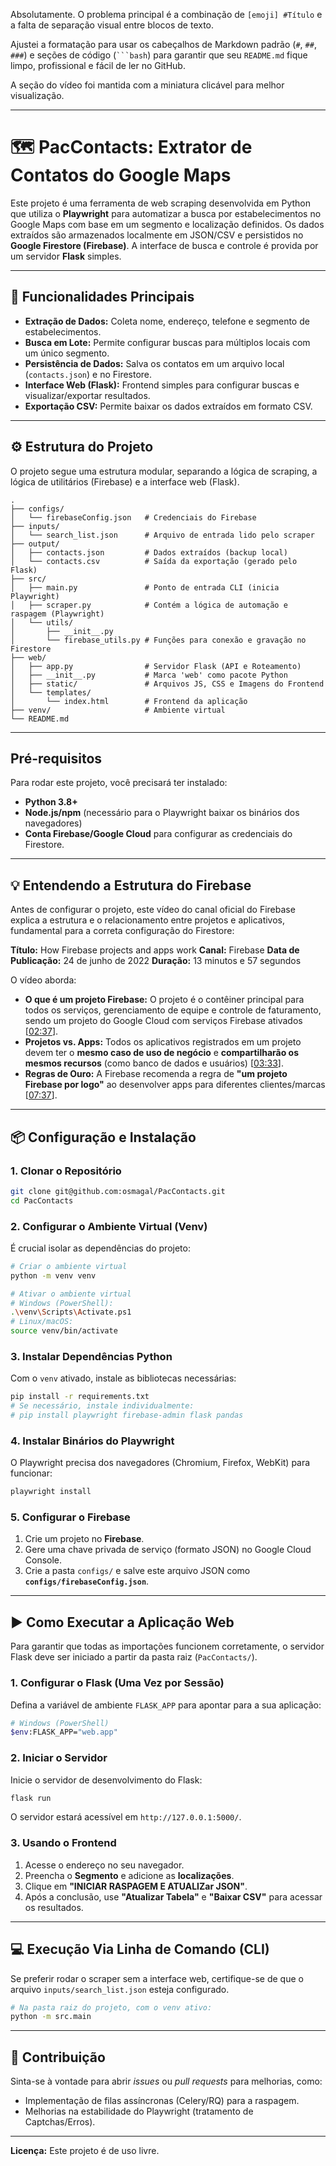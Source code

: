 Absolutamente. O problema principal é a combinação de `[emoji] #Título` e a falta de separação visual entre blocos de texto.

Ajustei a formatação para usar os cabeçalhos de Markdown padrão (`#`, `##`, `###`) e seções de código (` ```bash `) para garantir que seu `README.md` fique limpo, profissional e fácil de ler no GitHub.

A seção do vídeo foi mantida com a miniatura clicável para melhor visualização.

-----

# 🗺️ PacContacts: Extrator de Contatos do Google Maps

Este projeto é uma ferramenta de web scraping desenvolvida em Python que utiliza o **Playwright** para automatizar a busca por estabelecimentos no Google Maps com base em um segmento e localização definidos. Os dados extraídos são armazenados localmente em JSON/CSV e persistidos no **Google Firestore (Firebase)**. A interface de busca e controle é provida por um servidor **Flask** simples.

-----

## 🚀 Funcionalidades Principais

  * **Extração de Dados:** Coleta nome, endereço, telefone e segmento de estabelecimentos.
  * **Busca em Lote:** Permite configurar buscas para múltiplos locais com um único segmento.
  * **Persistência de Dados:** Salva os contatos em um arquivo local (`contacts.json`) e no Firestore.
  * **Interface Web (Flask):** Frontend simples para configurar buscas e visualizar/exportar resultados.
  * **Exportação CSV:** Permite baixar os dados extraídos em formato CSV.

-----

## ⚙️ Estrutura do Projeto

O projeto segue uma estrutura modular, separando a lógica de scraping, a lógica de utilitários (Firebase) e a interface web (Flask).

```
.
├── configs/
│   └── firebaseConfig.json   # Credenciais do Firebase
├── inputs/
│   └── search_list.json      # Arquivo de entrada lido pelo scraper
├── output/
│   ├── contacts.json         # Dados extraídos (backup local)
│   └── contacts.csv          # Saída da exportação (gerado pelo Flask)
├── src/
│   ├── main.py               # Ponto de entrada CLI (inicia Playwright)
│   ├── scraper.py            # Contém a lógica de automação e raspagem (Playwright)
│   └── utils/
│       ├── __init__.py
│       └── firebase_utils.py # Funções para conexão e gravação no Firestore
├── web/
│   ├── app.py                # Servidor Flask (API e Roteamento)
│   ├── __init__.py           # Marca 'web' como pacote Python
│   ├── static/               # Arquivos JS, CSS e Imagens do Frontend
│   └── templates/
│       └── index.html        # Frontend da aplicação
├── venv/                     # Ambiente virtual
└── README.md
```

-----

## Pré-requisitos

Para rodar este projeto, você precisará ter instalado:

  * **Python 3.8+**
  * **Node.js/npm** (necessário para o Playwright baixar os binários dos navegadores)
  * **Conta Firebase/Google Cloud** para configurar as credenciais do Firestore.

-----

## 💡 Entendendo a Estrutura do Firebase

Antes de configurar o projeto, este vídeo do canal oficial do Firebase explica a estrutura e o relacionamento entre projetos e aplicativos, fundamental para a correta configuração do Firestore:

**Título:** How Firebase projects and apps work
**Canal:** Firebase
**Data de Publicação:** 24 de junho de 2022
**Duração:** 13 minutos e 57 segundos

[](https://www.youtube.com/watch?v=27BUpiAXt9M "Assista ao vídeo no YouTube")

O vídeo aborda:

  * **O que é um projeto Firebase:** O projeto é o contêiner principal para todos os serviços, gerenciamento de equipe e controle de faturamento, sendo um projeto do Google Cloud com serviços Firebase ativados [[02:37](http://www.youtube.com/watch?v=27BUpiAXt9M&t=157)].
  * **Projetos vs. Apps:** Todos os aplicativos registrados em um projeto devem ter o **mesmo caso de uso de negócio** e **compartilharão os mesmos recursos** (como banco de dados e usuários) [[03:33](http://www.youtube.com/watch=27BUpiAXt9M&t=213)].
  * **Regras de Ouro:** A Firebase recomenda a regra de **"um projeto Firebase por logo"** ao desenvolver apps para diferentes clientes/marcas [[07:37](http://www.youtube.com/watch=27BUpiAXt9M&t=457)].

-----

## 📦 Configuração e Instalação

### 1\. Clonar o Repositório

```bash
git clone git@github.com:osmagal/PacContacts.git
cd PacContacts
```

### 2\. Configurar o Ambiente Virtual (Venv)

É crucial isolar as dependências do projeto:

```bash
# Criar o ambiente virtual
python -m venv venv

# Ativar o ambiente virtual
# Windows (PowerShell):
.\venv\Scripts\Activate.ps1
# Linux/macOS:
source venv/bin/activate
```

### 3\. Instalar Dependências Python

Com o `venv` ativado, instale as bibliotecas necessárias:

```bash
pip install -r requirements.txt
# Se necessário, instale individualmente:
# pip install playwright firebase-admin flask pandas
```

### 4\. Instalar Binários do Playwright

O Playwright precisa dos navegadores (Chromium, Firefox, WebKit) para funcionar:

```bash
playwright install
```

### 5\. Configurar o Firebase

1.  Crie um projeto no **Firebase**.
2.  Gere uma chave privada de serviço (formato JSON) no Google Cloud Console.
3.  Crie a pasta `configs/` e salve este arquivo JSON como **`configs/firebaseConfig.json`**.

-----

## ▶️ Como Executar a Aplicação Web

Para garantir que todas as importações funcionem corretamente, o servidor Flask deve ser iniciado a partir da pasta raiz (`PacContacts/`).

### 1\. Configurar o Flask (Uma Vez por Sessão)

Defina a variável de ambiente `FLASK_APP` para apontar para a sua aplicação:

```bash
# Windows (PowerShell)
$env:FLASK_APP="web.app"
```

### 2\. Iniciar o Servidor

Inicie o servidor de desenvolvimento do Flask:

```bash
flask run
```

O servidor estará acessível em `http://127.0.0.1:5000/`.

### 3\. Usando o Frontend

1.  Acesse o endereço no seu navegador.
2.  Preencha o **Segmento** e adicione as **localizações**.
3.  Clique em **"INICIAR RASPAGEM E ATUALIZar JSON"**.
4.  Após a conclusão, use **"Atualizar Tabela"** e **"Baixar CSV"** para acessar os resultados.

-----

## 💻 Execução Via Linha de Comando (CLI)

Se preferir rodar o scraper sem a interface web, certifique-se de que o arquivo `inputs/search_list.json` esteja configurado.

```bash
# Na pasta raiz do projeto, com o venv ativo:
python -m src.main
```

-----

## 🤝 Contribuição

Sinta-se à vontade para abrir *issues* ou *pull requests* para melhorias, como:

  * Implementação de filas assíncronas (Celery/RQ) para a raspagem.
  * Melhorias na estabilidade do Playwright (tratamento de Captchas/Erros).

-----

**Licença:** Este projeto é de uso livre.
